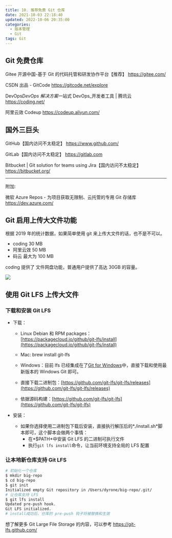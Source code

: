 ```yaml
---
title: 10. 推荐免费 Git 仓库
date: 2021-10-03 22:18:40
updated: 2022-10-06 20:35:00
categories:
  - 版本管理
  - Git
tags: Git
---
```


## Git 免费仓库

Gitee 开源中国-基于 Git 的代码托管和研发协作平台【推荐】
<https://gitee.com/>

CSDN 出品 - GitCode
<https://gitcode.net/explore>

DevOps*DevOps 解决方案*一站式 DevOps\_开发者工具 | 腾讯云
<https://coding.net/>

阿里云效 Codeup
<https://codeup.aliyun.com/>

## 国外三巨头

GitHub【国内访问不太稳定】
<https://www.github.com/>

GitLab【国内访问不太稳定】
<https://gitlab.com>

Bitbucket | Git solution for teams using Jira【国内访问不太稳定】
<https://bitbucket.org/>

<!-- more -->

---

附加:

微软 Azure Repos - 为项目获取无限制、云托管的专用 Git 存储库
<https://dev.azure.com/>

## Git 启用上传大文件功能

根据 2019 年的统计数据，如果简单使用 git 来上传大文件的话，也不是不可以。

- coding 30 MB
- 阿里云效 50 MB
- 码云 最大为 100 MB

<!-- more -->

coding 提供了 文件网盘功能，普通用户提供了高达 30GB 的容量。

![](https://upload-images.jianshu.io/upload_images/1662509-0ba1972430126817.png?imageMogr2/auto-orient/strip%7CimageView2/2/w/1240)

## 使用 Git LFS 上传大文件

### 下载和安装 Git LFS

- 下载：

  - Linux Debian 和 RPM packages：[https://packagecloud.io/github/git-lfs/install](https://packagecloud.io/github/git-lfs/install)

  - Mac: brew install git-lfs
  - Windows：目前 lfs 已经集成在了[Git for Windows](https://gitforwindows.org/)中，直接下载和使用最新版本的 Windows Git 即可。
  - 直接下载二进制包：[https://github.com/git-lfs/git-lfs/releases](https://github.com/git-lfs/git-lfs/releases)
  - 依据源码构建：[https://github.com/git-lfs/git-lfs](https://github.com/git-lfs/git-lfs)

- 安装：
  - 如果你选择使用二进制包下载后安装，直接执行解压后的*./install.sh*脚本即可，这个脚本会做两个事情：
    - 在*$PATH*中安装 Git LFS 的二进制可执行文件
    - 执行`git lfs install`命令，让当前环境支持全局的 LFS 配置

### 让本地新仓库支持 Git LFS

```sh
# 初始化一个仓库
$ mkdir big-repo
$ cd big-repo
$ git init
Initialized empty Git repository in /Users/dyrone/big-repo/.git/
# 让仓库支持 LFS
$ git lfs install
Updated pre-push hook.
Git LFS initialized.
# install成功后，仓库的 pre-push 钩子将被替换和生效
```

想了解更多 Git Large File Storage 的内容，可以参考 <https://git-lfs.github.com/>
